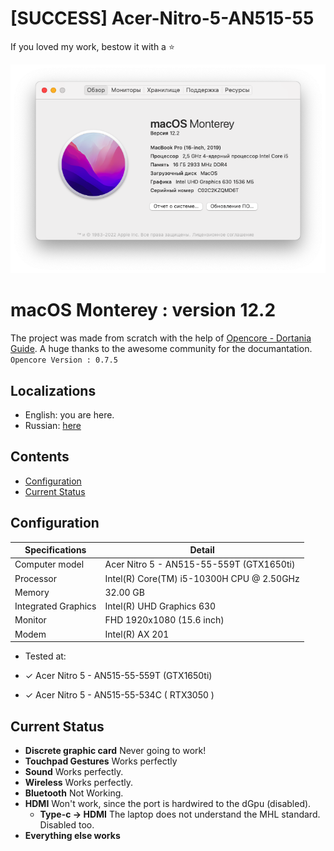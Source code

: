 # [SUCCESS] Acer-Nitro-5-AN515-55

If you loved my work, bestow it with a ⭐

[![Preview](cover.png)](./cover.png)

# macOS Monterey : version 12.2

The project was made from scratch with the help of [Opencore - Dortania Guide](https://dortania.github.io/OpenCore-Install-Guide/). A huge thanks to the awesome community for the documantation.
`Opencore Version : 0.7.5` 

## Localizations

- English: you are here.
- Russian: [here](./readme_ru.md)

## Contents

- [Configuration](#configuration)
- [Current Status](#current-status)

## Configuration

| Specifications      | Detail                                    |
|---------------------|-------------------------------------------|
| Computer model      | Acer Nitro 5 - AN515-55-559T (GTX1650ti)  |
| Processor           | Intel(R) Core(TM) i5-10300H CPU @ 2.50GHz |
| Memory              | 32.00 GB                                  |
| Integrated Graphics | Intel(R) UHD Graphics 630                 |
| Monitor             | FHD 1920x1080 (15.6 inch)                 |
| Modem               | Intel(R) AX 201                           |


* Tested at:


* ✓ Acer Nitro 5 - AN515-55-559T (GTX1650ti)
* ✓ Acer Nitro 5 - AN515-55-534C ( RTX3050 )

## Current Status
- **Discrete graphic card** Never going to work!
- **Touchpad Gestures** Works perfectly
- **Sound** Works perfectly.
- **Wireless** Works perfectly.
- **Bluetooth** Not Working.
- **HDMI** Won't work, since the port is hardwired to the dGpu (disabled). 
    - **Type-c -> HDMI** The laptop does not understand the MHL standard. Disabled too.
- **Everything else works** 
